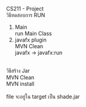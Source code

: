 CS211 - Project<br>
วิธีทดสอบการ RUN<br>
1. Main <br>
run Main Class
2. javafx plugin<br>
MVN Clean<br>
javafx -> javafx:run<br><br>

วิธีสร้าง Jar<br>
MVN Clean<br>
MVN install<br><br>
file จะอยู่ใน target เป็น shade.jar 




